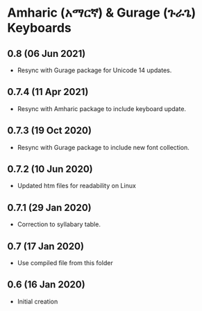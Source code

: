 # Amharic (አማርኛ) & Gurage (ጉራጌ) Keyboards


## 0.8 (06 Jun 2021)
* Resync with Gurage package for Unicode 14 updates.

## 0.7.4 (11 Apr 2021)
* Resync with Amharic package to include keyboard update.

## 0.7.3 (19 Oct 2020)
* Resync with Gurage package to include new font collection.

## 0.7.2 (10 Jun 2020)
* Updated htm files for readability on Linux

## 0.7.1 (29 Jan 2020)
* Correction to syllabary table.

## 0.7 (17 Jan 2020)
* Use compiled file from this folder

## 0.6 (16 Jan 2020)
* Initial creation
